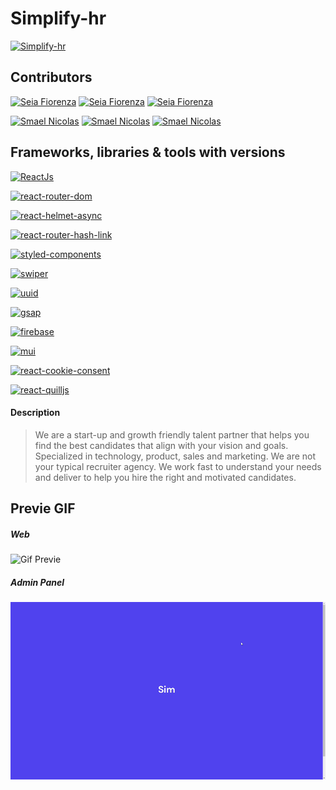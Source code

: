 # Simplify-hr

[![Simplify-hr](https://img.shields.io/badge/PREVIEW%20SITE%20--%20test%20stage-orange)](https://testsimplify.netlify.app/)

## Contributors

[![Seia Fiorenza](https://img.shields.io/badge/Seia%20Fiorenza-blue)](https://github.com/fioseia) [![Seia Fiorenza](https://img.shields.io/badge/LinkedIn%20-blue)](https://www.linkedin.com/in/fiorenza-seia/) [![Seia Fiorenza](https://img.shields.io/badge/Git%20Hub-blue)](https://github.com/fioseia)

[![Smael Nicolas](https://img.shields.io/badge/Smael%20Nicolas-blue)](https://github.com/SmaelNicolas) [![Smael Nicolas](https://img.shields.io/badge/LinkedIn%20-blue)](https://www.linkedin.com/in/smaeln/) [![Smael Nicolas](https://img.shields.io/badge/Git%20Hub-blue)](https://github.com/SmaelNicolas)

## Frameworks, libraries & tools with versions

[![ReactJs](https://img.shields.io/badge/ReactJs-%2017.0.2-success)](https://reactjs.org/)

[![react-router-dom](https://img.shields.io/badge/react--router--dom-%206.2.1-success)](https://reactrouter.com/)

[![react-helmet-async](https://img.shields.io/badge/react--helmet--async-%201.2.3-success)](https://www.npmjs.com/package/react-helmet-async)

[![react-router-hash-link](https://img.shields.io/badge/react--router--hash--link-%202.4.3-success)](https://www.npmjs.com/package/react-router-hash-link)

[![styled-components](https://img.shields.io/badge/styled--components-%205.3.3-success)](https://styled-components.com/)

[![swiper](https://img.shields.io/badge/swiper-%208.0.6-success)](https://swiperjs.com/)

[![uuid](https://img.shields.io/badge/uuid-%208.3.2-success)](https://www.npmjs.com/package/uuid)

[![gsap](https://img.shields.io/badge/gsap-%203.9.1-success)](https://greensock.com/gsap/)

[![firebase](https://img.shields.io/badge/firebase-%209.6.6-success)](https://firebase.google.com/)

[![mui](https://img.shields.io/badge/mui-%205.4.2-success)](https://mui.com/)

[![react-cookie-consent](https://img.shields.io/badge/react--cookie--consent-%207.3.1-success)](https://www.npmjs.com/package/react-cookie-consent)

[![react-quilljs](https://img.shields.io/badge/react--quilljs--consent-%207.3.1-success)](https://www.npmjs.com/package/react-quilljs)

#### Description

> We are a start-up and growth friendly talent partner that helps you find the best candidates that align with your vision and goals. Specialized in technology, product, sales and marketing. We are not your typical recruiter agency. We work fast to understand your needs and deliver to help you hire the right and motivated candidates.

## Previe GIF

##### Web

![Gif Previe](1.gif)

##### Admin Panel

![Gif Previe](2.gif)
